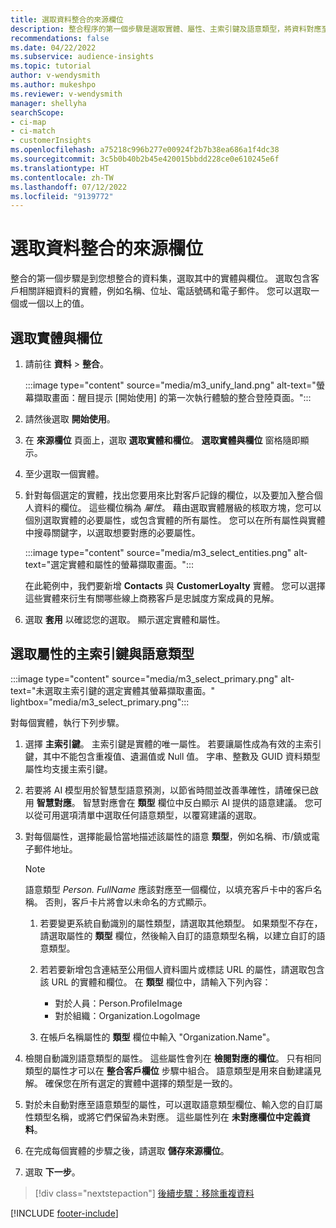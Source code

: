 ```yaml
---
title: 選取資料整合的來源欄位
description: 整合程序的第一個步驟是選取實體、屬性、主索引鍵及語意類型，將資料對應至整合客戶個人資料。
recommendations: false
ms.date: 04/22/2022
ms.subservice: audience-insights
ms.topic: tutorial
author: v-wendysmith
ms.author: mukeshpo
ms.reviewer: v-wendysmith
manager: shellyha
searchScope:
- ci-map
- ci-match
- customerInsights
ms.openlocfilehash: a75218c996b277e00924f2b7b38ea686a1f4dc38
ms.sourcegitcommit: 3c5b0b40b2b45e420015bbdd228ce0e610245e6f
ms.translationtype: HT
ms.contentlocale: zh-TW
ms.lasthandoff: 07/12/2022
ms.locfileid: "9139772"
---
```

# <a name="select-source-fields-for-data-unification"></a>選取資料整合的來源欄位

整合的第一個步驟是到您想整合的資料集，選取其中的實體與欄位。 選取包含客戶相關詳細資料的實體，例如名稱、位址、電話號碼和電子郵件。 您可以選取一個或一個以上的值。

## <a name="select-entities-and-fields"></a>選取實體與欄位

1. 請前往 **資料** > **整合**。

   :::image type="content" source="media/m3_unify_land.png" alt-text="螢幕擷取畫面：醒目提示 [開始使用] 的第一次執行體驗的整合登陸頁面。":::

1. 請然後選取 **開始使用**。

1. 在 **來源欄位** 頁面上，選取 **選取實體和欄位**。 **選取實體與欄位** 窗格隨即顯示。

1. 至少選取一個實體。

1. 針對每個選定的實體，找出您要用來比對客戶記錄的欄位，以及要加入整合個人資料的欄位。 這些欄位稱為 *屬性*。 藉由選取實體層級的核取方塊，您可以個別選取實體的必要屬性，或包含實體的所有屬性。 您可以在所有屬性與實體中搜尋關鍵字，以選取想要對應的必要屬性。

   :::image type="content" source="media/m3_select_entities.png" alt-text="選定實體和屬性的螢幕擷取畫面。":::

   在此範例中，我們要新增 **Contacts** 與 **CustomerLoyalty** 實體。 您可以選擇這些實體來衍生有關哪些線上商務客戶是忠誠度方案成員的見解。

1. 選取 **套用** 以確認您的選取。 顯示選定實體和屬性。

## <a name="select-primary-key-and-semantic-type-for-attributes"></a>選取屬性的主索引鍵與語意類型

   :::image type="content" source="media/m3_select_primary.png" alt-text="未選取主索引鍵的選定實體其螢幕擷取畫面。" lightbox="media/m3_select_primary.png":::

對每個實體，執行下列步驟。

1. 選擇 **主索引鍵**。 主索引鍵是實體的唯一屬性。 若要讓屬性成為有效的主索引鍵，其中不能包含重複值、遺漏值或 Null 值。 字串、整數及 GUID 資料類型屬性均支援主索引鍵。

1. 若要將 AI 模型用於智慧型語意預測，以節省時間並改善準確性，請確保已啟用 **智慧對應**。 智慧對應會在 **類型** 欄位中反白顯示 AI 提供的語意建議。 您可以從可用選項清單中選取任何語意類型，以覆寫建議的選取。

1. 對每個屬性，選擇能最恰當地描述該屬性的語意 **類型**，例如名稱、市/鎮或電子郵件地址。

   > [!NOTE]
   > 語意類型 *Person. FullName* 應該對應至一個欄位，以填充客戶卡中的客戶名稱。 否則，客戶卡片將會以未命名的方式顯示。

   1. 若要變更系統自動識別的屬性類型，請選取其他類型。 如果類型不存在，請選取屬性的 **類型** 欄位，然後輸入自訂的語意類型名稱，以建立自訂的語意類型。

   1. 若若要新增包含連結至公用個人資料圖片或標誌 URL 的屬性，請選取包含該 URL 的實體和欄位。 在 **類型** 欄位中，請輸入下列內容：
      - 對於人員：Person.ProfileImage
      - 對於組織：Organization.LogoImage

   1. 在帳戶名稱屬性的 **類型** 欄位中輸入 "Organization.Name"。

1. 檢閱自動識別語意類型的屬性。 這些屬性會列在 **檢閱對應的欄位**。 只有相同類型的屬性才可以在 **整合客戶欄位** 步驟中組合。 語意類型是用來自動建議見解。 確保您在所有選定的實體中選擇的類型是一致的。

1. 對於未自動對應至語意類型的屬性，可以選取語意類型欄位、輸入您的自訂屬性類型名稱，或將它們保留為未對應。 這些屬性列在 **未對應欄位中定義資料**。

1. 在完成每個實體的步驟之後，請選取 **儲存來源欄位**。

1. 選取 **下一步**。

> [!div class="nextstepaction"]
> [後續步驟：移除重複資料](remove-duplicates.md)

[!INCLUDE [footer-include](includes/footer-banner.md)]
